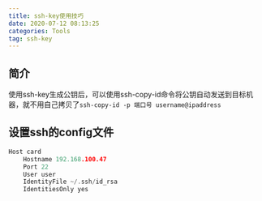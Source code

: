 ```yaml
---
title: ssh-key使用技巧
date: 2020-07-12 08:13:25
categories: Tools
tag: ssh-key
---
```


## 简介
使用ssh-key生成公钥后，可以使用ssh-copy-id命令将公钥自动发送到目标机器，就不用自己拷贝了`ssh-copy-id -p 端口号 username@ipaddress`

## 设置ssh的config文件

```c
Host card
	Hostname 192.168.100.47
	Port 22
	User user
	IdentityFile ~/.ssh/id_rsa
	IdentitiesOnly yes
```
